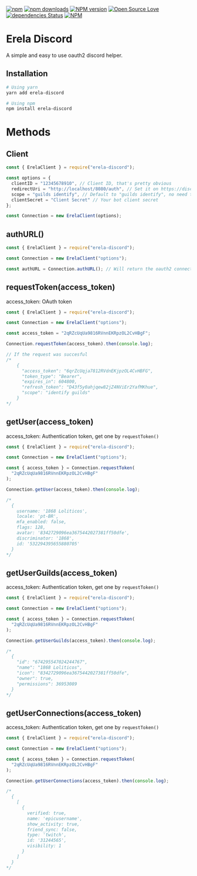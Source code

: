[![npm](https://img.shields.io/npm/v/npm.svg)](https://www.npmjs.com/package/erela-discord)
[![npm downloads](https://img.shields.io/npm/dt/erela-discord.svg?maxAge=3600)](https://www.npmjs.com/package/erela-discord)
[![NPM version](https://badge.fury.io/js/erela-discord.svg)](http://badge.fury.io/js/erela-discord)
[![Open Source Love](https://badges.frapsoft.com/os/mit/mit.svg?v=102)](https://github.com/ellerbrock/open-source-badge/)
[![dependencies Status](https://david-dm.org/Loliticos/erela-discord/status.svg)](https://david-dm.org/Loliticos/erela-discord)
[![NPM](https://nodei.co/npm/erela-discord.png?downloads=true&downloadRank=true&stars=true)](https://nodei.co/npm/erela-discord/)

# Erela Discord

A simple and easy to use oauth2 discord helper.

## Installation

```bash
# Using yarn
yarn add erela-discord

# Using npm
npm install erela-discord
```

# Methods

## Client

```javascript
const { ErelaClient } = require("erela-discord");

const options = {
  clientID = "12345678910", // Client ID, that's pretty obvious
  redirectUri = "http://localhost/8080/auth", // Set it on https://discordapp.com/developers/applications/bot_id/oauth2
  scope = "guilds identify", // Default to "guilds identify", no need to use this option if you're not changing it
  clientSecret = "Client Secret" // Your bot client secret
};

const Connection = new ErelaClient(options);
```

## authURL()

```javascript
const { ErelaClient } = require("erela-discord");

const Connection = new ErelaClient("options");

const authURL = Connection.authURL(); // Will return the oauth2 connection url
```

## requestToken(access_token)

access_token: OAuth token

```javascript
const { ErelaClient } = require("erela-discord");

const Connection = new ErelaClient("options");

const access_token = "2qRZcUqUa9816RVnnEKRpzOL2CvHBgF";

Connection.requestToken(access_token).then(console.log);

// If the request was succesful
/*
    {
      "access_token": "6qrZcUqja7812RVdnEKjpzOL4CvHBFG",
      "token_type": "Bearer",
      "expires_in": 604800,
      "refresh_token": "D43f5y0ahjqew82jZ4NViEr2YafMKhue",
      "scope": "identify guilds"
    }
*/
```

## getUser(access_token)

access_token: Authentication token, get one by `requestToken()`

```javascript
const { ErelaClient } = require("erela-discord");

const Connection = new ErelaClient("options");

const { access_token } = Connection.requestToken(
  "2qRZcUqUa9816RVnnEKRpzOL2CvHBgF"
);

Connection.getUser(access_token).then(console.log);

/*
  {
    username: '1868 Loliticos',
    locale: 'pt-BR',
    mfa_enabled: false,
    flags: 128,
    avatar: '8342729096ea3675442027381ff50dfe',
    discriminator: '1868',
    id: '532294395655880705'
  }
*/
```

## getUserGuilds(access_token)

access_token: Authentication token, get one by `requestToken()`

```javascript
const { ErelaClient } = require("erela-discord");

const Connection = new ErelaClient("options");

const { access_token } = Connection.requestToken(
  "2qRZcUqUa9816RVnnEKRpzOL2CvHBgF"
);

Connection.getUserGuilds(access_token).then(console.log);

/*
  {
    "id": "674295547024244767",
    "name": "1868 Loliticos",
    "icon": "8342729096ea3675442027381ff50dfe",
    "owner": true,
    "permissions": 36953089
  }
*/
```

## getUserConnections(access_token)

access_token: Authentication token, get one by `requestToken()`

```javascript
const { ErelaClient } = require("erela-discord");

const Connection = new ErelaClient("options");

const { access_token } = Connection.requestToken(
  "2qRZcUqUa9816RVnnEKRpzOL2CvHBgF"
);

Connection.getUserConnections(access_token).then(console.log);

/*
  {
    [
      {
        verified: true,
        name: 'epicusername',
        show_activity: true,
        friend_sync: false,
        type: 'twitch',
        id: '31244565',
        visibility: 1
      }
    ]
  }
*/
```
